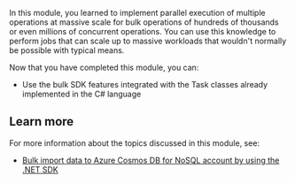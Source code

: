 In this module, you learned to implement parallel execution of multiple operations at massive scale for bulk operations of hundreds of thousands or even millions of concurrent operations. You can use this knowledge to perform jobs that can scale up to massive workloads that wouldn't normally be possible with typical means.

Now that you have completed this module, you can:

- Use the bulk SDK features integrated with the Task classes already implemented in the C# language

## Learn more

For more information about the topics discussed in this module, see:

- [Bulk import data to Azure Cosmos DB for NoSQL account by using the .NET SDK][/azure/cosmos-db/sql/tutorial-sql-api-dotnet-bulk-import]

[/azure/cosmos-db/sql/tutorial-sql-api-dotnet-bulk-import]: /azure/cosmos-db/sql/tutorial-sql-api-dotnet-bulk-import
